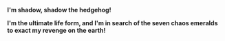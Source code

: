 <b>I'm shadow, shadow the hedgehog!<b>
 
<span><p>I'm the ultimate life form, and I'm in search of the seven chaos emeralds to exact my revenge on the earth!<p><span>
